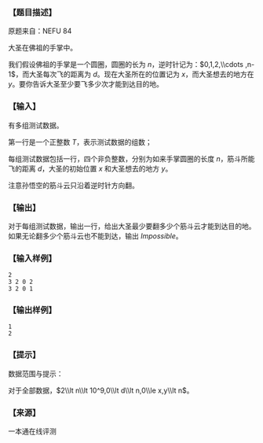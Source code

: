 ### 【题目描述】

原题来自：NEFU 84

大圣在佛祖的手掌中。

我们假设佛祖的手掌是一个圆圈，圆圈的长为 $n$，逆时针记为：$0,1,2,\\cdots ,n-1$，而大圣每次飞的距离为 $d$。现在大圣所在的位置记为 $x$，而大圣想去的地方在 $y$。要你告诉大圣至少要飞多少次才能到达目的地。

### 【输入】

有多组测试数据。

第一行是一个正整数 $T$，表示测试数据的组数；

每组测试数据包括一行，四个非负整数，分别为如来手掌圆圈的长度 $n$，筋斗所能飞的距离 $d$，大圣的初始位置 $x$ 和大圣想去的地方 $y$。

注意孙悟空的筋斗云只沿着逆时针方向翻。

### 【输出】

对于每组测试数据，输出一行，给出大圣最少要翻多少个筋斗云才能到达目的地。如果无论翻多少个筋斗云也不能到达，输出 $Impossible$。

### 【输入样例】

```
2
3 2 0 2
3 2 0 1
```

### 【输出样例】

```
1
2
```

### 【提示】

数据范围与提示：

对于全部数据，$2\\lt n\\lt 10^9,0\\lt d\\lt n,0\\le x,y\\lt n$。


 ### 【来源】

 一本通在线评测 